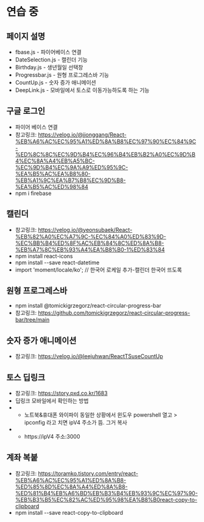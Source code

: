 # 연습 중
## 페이지 설명
+ fbase.js - 파이어베이스 연결
+ DateSelection.js - 캘린더 기능
+ Birthday.js - 생년월일 선택창 
+ Progressbar.js - 원형 프로그레스바 기능
+ CountUp.js - 숫자 증가 애니메이션 
+ DeepLink.js - 모바일에서 토스로 이동가능하도록 하는 기능

## 구글 로그인
+ 파이어 베이스 연결 
+ 참고링크: https://velog.io/@jjonggang/React-%EB%A6%AC%EC%95%A1%ED%8A%B8%EC%97%90%EC%84%9C-%ED%8C%8C%EC%9D%B4%EC%96%B4%EB%B2%A0%EC%9D%B4%EC%8A%A4%EB%A5%BC-%EC%9D%B4%EC%9A%A9%ED%95%9C-%EA%B5%AC%EA%B8%80-%EB%A1%9C%EA%B7%B8%EC%9D%B8-%EA%B5%AC%ED%98%84 
+ npm i firebase

## 캘린더 
+ 참고링크: https://velog.io/@yeonsubaek/React-%EB%82%A0%EC%A7%9C-%EC%84%A0%ED%83%9D-%EC%BB%B4%ED%8F%AC%EB%84%8C%ED%8A%B8-%EB%A7%8C%EB%93%A4%EA%B8%B0-1%ED%83%84
+ npm install react-icons 
+ npm install --save react-datetime
+ import 'moment/locale/ko'; // 한국어 로케일 추가-캘린더 한국어 뜨도록 

## 원형 프로그레스바
+ npm install @tomickigrzegorz/react-circular-progress-bar
+ 참고링크: https://github.com/tomickigrzegorz/react-circular-progress-bar/tree/main

## 숫자 증가 애니메이션
+ 참고링크: https://velog.io/@leejuhwan/ReactTSuseCountUp

## 토스 딥링크
+ 참고링크: https://story.pxd.co.kr/1683
+ 딥링크 모바일에서 확인하는 방법
+ + 노트북&휴대폰 와이파이 동일한 상황에서 윈도우 powershell 열고 > ipconfig 라고 치면 ipV4 주소가 뜸. 그거 복사
+ + https://ipV4 주소:3000

## 계좌 복붙
+ 참고링크: https://toramko.tistory.com/entry/react-%EB%A6%AC%EC%95%A1%ED%8A%B8-%ED%85%8D%EC%8A%A4%ED%8A%B8-%ED%81%B4%EB%A6%BD%EB%B3%B4%EB%93%9C%EC%97%90-%EB%B3%B5%EC%82%AC%ED%95%98%EA%B8%B0react-copy-to-clipboard
+ npm install --save react-copy-to-clipboard